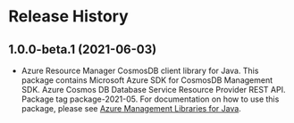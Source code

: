 # Release History

## 1.0.0-beta.1 (2021-06-03)

- Azure Resource Manager CosmosDB client library for Java. This package contains Microsoft Azure SDK for CosmosDB Management SDK. Azure Cosmos DB Database Service Resource Provider REST API. Package tag package-2021-05. For documentation on how to use this package, please see [Azure Management Libraries for Java](https://aka.ms/azsdk/java/mgmt).
